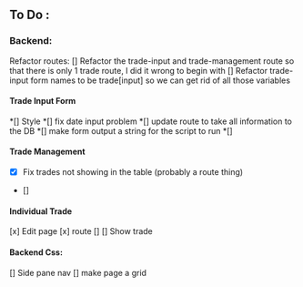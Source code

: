 
## To Do :

### Backend:
Refactor routes:
[] Refactor the trade-input and trade-management route so that there is only 1 trade route, I did it wrong to begin with
[] Refactor trade-input form names to be trade[input] so we can get rid of all those variables

#### Trade Input Form
*[] Style
*[] fix date input problem
*[] update route to take all information to the DB
*[] make form output a string for the script to run
*[]

#### Trade Management
* [x] Fix trades not showing in the table (probably a route thing)
* [] 

#### Individual Trade
[x] Edit page
  [x] route
  [] 
[] Show trade

#### Backend Css:

[] Side pane nav
[] make page a grid





